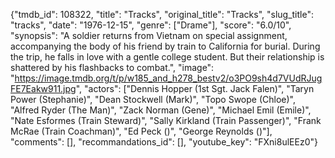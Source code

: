 {"tmdb_id": 108322, "title": "Tracks", "original_title": "Tracks", "slug_title": "tracks", "date": "1976-12-15", "genre": ["Drame"], "score": "6.0/10", "synopsis": "A soldier returns from Vietnam on special assignment, accompanying the body of his friend by train to California for burial. During the trip, he falls in love with a gentle college student. But their relationship is shattered by his flashbacks to combat.", "image": "https://image.tmdb.org/t/p/w185_and_h278_bestv2/o3PO9sh4d7VUdRJugFE7Eakw911.jpg", "actors": ["Dennis Hopper (1st Sgt. Jack Falen)", "Taryn Power (Stephanie)", "Dean Stockwell (Mark)", "Topo Swope (Chloe)", "Alfred Ryder (The Man)", "Zack Norman (Gene)", "Michael Emil (Emile)", "Nate Esformes (Train Steward)", "Sally Kirkland (Train Passenger)", "Frank McRae (Train Coachman)", "Ed Peck ()", "George Reynolds ()"], "comments": [], "recommandations_id": [], "youtube_key": "FXni8ulEEz0"}